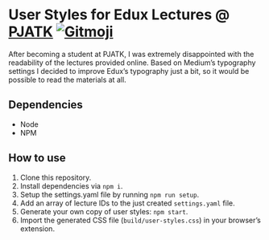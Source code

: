 # User Styles for Edux Lectures @ [PJATK](http://www.pja.edu.pl) [![Gitmoji](https://img.shields.io/badge/gitmoji-%20📖%20🛠-FFDD67.svg?style=flat-square)](https://gitmoji.carloscuesta.me)

After becoming a student at PJATK, I was extremely disappointed with the readability of the lectures provided online.
Based on Medium’s typography settings I decided to improve Edux’s typography just a bit, so it would be possible to
read the materials at all.

## Dependencies

* Node
* NPM

## How to use

1. Clone this repository.
1. Install dependencies via `npm i`.
1. Setup the settings.yaml file by running `npm run setup`.
1. Add an array of lecture IDs to the just created `settings.yaml` file.
1. Generate your own copy of user styles: `npm start`.
1. Import the generated CSS file (`build/user-styles.css`) in your browser’s extension.
